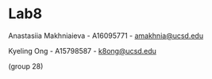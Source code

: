 # Lab8

Anastasiia Makhniaieva - A16095771 - amakhnia@ucsd.edu

Kyeling Ong - A15798587 - k8ong@ucsd.edu

(group 28)
